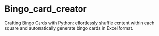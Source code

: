 # Bingo_card_creator
Crafting Bingo Cards with Python: effortlessly shuffle content within each square and automatically generate bingo cards in Excel format.
